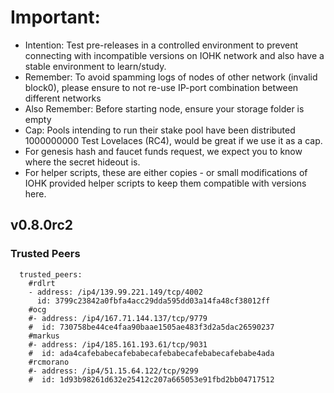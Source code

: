 # Important:
- Intention: Test pre-releases in a controlled environment to prevent connecting with incompatible versions on IOHK network and also have a stable environment to learn/study.
- Remember: To avoid spamming logs of nodes of other network (invalid block0), please ensure to not re-use IP-port combination between different networks
- Also Remember: Before starting node, ensure your storage folder is empty
- Cap: Pools intending to run their stake pool have been distributed 1000000000 Test Lovelaces (RC4), would be great if we use it as a cap.
- For genesis hash and faucet funds request, we expect you to know where the secret hideout is.
- For helper scripts, these are either copies - or small modifications of IOHK provided helper scripts to keep them compatible with versions here.

## v0.8.0rc2

### Trusted Peers
```
  trusted_peers:
    #rdlrt
    - address: /ip4/139.99.221.149/tcp/4002
      id: 3799c23842a0fbfa4acc29dda595dd03a14fa48cf38012ff
    #ocg
    #- address: /ip4/167.71.144.137/tcp/9779
    #  id: 730758be44ce4faa90baae1505ae483f3d2a5dac26590237
    #markus
    #- address: /ip4/185.161.193.61/tcp/9031
    #  id: ada4cafebabecafebabecafebabecafebabecafebabe4ada
    #rcmorano
    #- address: /ip4/51.15.64.122/tcp/9299
    #  id: 1d93b98261d632e25412c207a665053e91fbd2bb04717512

```
